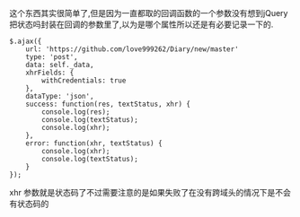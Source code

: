 这个东西其实很简单了,但是因为一直都取的回调函数的一个参数没有想到jQuery把状态吗封装在回调的参数里了,以为是哪个属性所以还是有必要记录一下的.
```
$.ajax({
    url: 'https://github.com/love999262/Diary/new/master'
    type: 'post',
    data: self._data,
    xhrFields: {
        withCredentials: true
    },
    dataType: 'json',
    success: function(res, textStatus, xhr) {
        console.log(res);
        console.log(textStatus);
        console.log(xhr);
    },
    error: function(xhr, textStatus) {
        console.log(xhr);
        console.log(textStatus);
    }
});
```
xhr 参数就是状态码了不过需要注意的是如果失败了在没有跨域头的情况下是不会有状态码的
